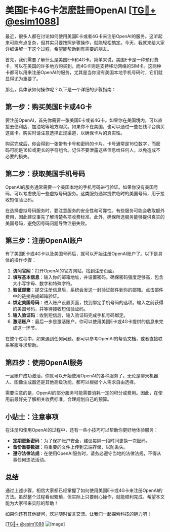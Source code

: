 # 美国E卡4G卡怎麽註冊OpenAI [[TG💪+ @esim1088](https://t.me/s/esim1088)]

最近，很多人都在讨论如何使用美国E卡或者4G卡来注册OpenAI的服务。这听起来可能有点复杂，但其实只要按照步骤操作，就能轻松搞定。今天，我就来给大家详细讲解一下这个过程，希望能帮助到有需要的朋友。

首先，我们需要了解什么是美国E卡和4G卡。简单来说，美国E卡是一种预付费卡，可以在美国的许多地方购买到，而4G卡则是支持移动网络的SIM卡。这两种卡都可以用来注册OpenAI的服务，尤其是当你没有美国本地手机号码时，它们就显得尤为重要了。

那么，具体该如何操作呢？以下是一个详细的步骤指南：

## 第一步：购买美国E卡或4G卡

要注册OpenAI，首先你需要一张美国E卡或者4G卡。如果你在美国境内，可以直接去便利店、加油站等地方购买。如果你不在美国，也可以通过一些在线平台购买这些卡。购买时请注意选择正规渠道，以确保卡片的真实性。

购买完成后，你会得到一张带有卡号和密码的卡片。卡号通常是16位数字，而密码可能是16位或更长的字符组合。记住不要泄露这些信息给任何人，以免造成不必要的损失。

## 第二步：获取美国手机号码

OpenAI的服务通常需要一个美国本地的手机号码进行验证。如果你没有美国号码，可以考虑使用一些虚拟号码服务。这类服务通常提供临时的美国号码，用于接收短信验证码。

在选择虚拟号码服务时，要注意服务的安全性和可靠性。有些服务可能会收取额外费用，因此建议事先了解清楚各项收费标准。此外，确保所选服务能够提供真实的美国号码，避免因号码问题导致注册失败。

## 第三步：注册OpenAI账户

有了美国E卡或4G卡以及美国号码后，就可以开始注册OpenAI账户了。以下是具体的操作步骤：

1. **访问官网**：打开OpenAI的官方网站，找到注册页面。
2. **填写基本信息**：输入你的邮箱地址，并设置密码。确保密码强度足够高，包含大小写字母、数字和特殊字符。
3. **验证邮箱**：提交注册信息后，系统会发送一封验证邮件到你的邮箱。点击邮件中的链接完成邮箱验证。
4. **绑定美国号码**：进入账户设置页面，找到绑定手机号码的选项。输入之前获得的美国号码，并等待接收短信验证码。
5. **输入验证码**：收到短信后，输入验证码完成手机号码绑定。
6. **激活账户**：最后一步是激活账户。你可以使用美国E卡或4G卡提供的信息来完成这一环节。

在整个过程中，如果遇到任何问题，都可以参考OpenAI的帮助文档，或者直接联系客服寻求帮助。

## 第四步：使用OpenAI服务

一旦账户成功激活，你就可以开始使用OpenAI的各种服务了。无论是聊天机器人、图像生成器还是其他高级功能，都可以根据个人需求自由选择。

需要注意的是，OpenAI的部分服务可能需要消耗一定的积分或费用。因此，在使用前最好先了解相关收费标准，合理规划自己的预算。

## 小贴士：注意事项

在注册和使用OpenAI的过程中，还有一些小技巧可以帮助你更好地体验服务：

- **定期更新密码**：为了保护账户安全，建议每隔一段时间更换一次密码。
- **备份重要数据**：将重要的文件上传到云端存储，以防丢失。
- **遵守法律法规**：在使用OpenAI服务时，请务必遵守当地的法律法规，不得从事任何违法活动。

## 总结

通过上述步骤，相信大家都已经掌握了如何使用美国E卡或4G卡来注册OpenAI的方法。虽然整个过程看似繁琐，但实际上只要耐心操作，就能顺利完成。希望本文能为大家带来实际的帮助！

如果你还有其他疑问，欢迎随时留言交流。让我们一起探索科技的魅力吧！

[[TG💪+ @esim1088](https://t.me/s/esim1088) ![Image](https://i.postimg.cc/4NQfJmqS/Snipaste-2025-05-13-00-14-12.png)]